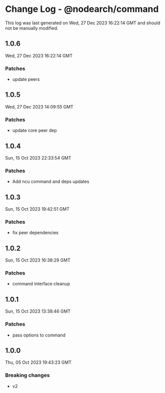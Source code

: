 # Change Log - @nodearch/command

This log was last generated on Wed, 27 Dec 2023 16:22:14 GMT and should not be manually modified.

## 1.0.6
Wed, 27 Dec 2023 16:22:14 GMT

### Patches

- update peers

## 1.0.5
Wed, 27 Dec 2023 14:09:55 GMT

### Patches

- update core peer dep

## 1.0.4
Sun, 15 Oct 2023 22:33:54 GMT

### Patches

- Add ncu command and deps updates

## 1.0.3
Sun, 15 Oct 2023 19:42:51 GMT

### Patches

- fix peer dependencies

## 1.0.2
Sun, 15 Oct 2023 16:38:29 GMT

### Patches

- command interface cleanup

## 1.0.1
Sun, 15 Oct 2023 13:38:46 GMT

### Patches

- pass options to command

## 1.0.0
Thu, 05 Oct 2023 19:43:23 GMT

### Breaking changes

- v2

